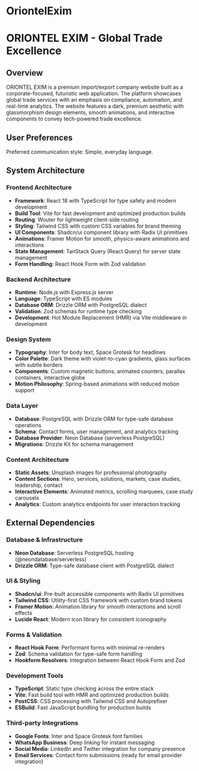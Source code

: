 ﻿# OriontelExim

# ORIONTEL EXIM - Global Trade Excellence

## Overview

ORIONTEL EXIM is a premium import/export company website built as a corporate-focused, futuristic web application. The platform showcases global trade services with an emphasis on compliance, automation, and real-time analytics. The website features a dark, premium aesthetic with glassmorphism design elements, smooth animations, and interactive components to convey tech-powered trade excellence.

## User Preferences

Preferred communication style: Simple, everyday language.

## System Architecture

### Frontend Architecture
- **Framework**: React 18 with TypeScript for type safety and modern development
- **Build Tool**: Vite for fast development and optimized production builds
- **Routing**: Wouter for lightweight client-side routing
- **Styling**: Tailwind CSS with custom CSS variables for brand theming
- **UI Components**: Shadcn/ui component library with Radix UI primitives
- **Animations**: Framer Motion for smooth, physics-aware animations and interactions
- **State Management**: TanStack Query (React Query) for server state management
- **Form Handling**: React Hook Form with Zod validation

### Backend Architecture
- **Runtime**: Node.js with Express.js server
- **Language**: TypeScript with ES modules
- **Database ORM**: Drizzle ORM with PostgreSQL dialect
- **Validation**: Zod schemas for runtime type checking
- **Development**: Hot Module Replacement (HMR) via Vite middleware in development

### Design System
- **Typography**: Inter for body text, Space Grotesk for headlines
- **Color Palette**: Dark theme with violet-to-cyan gradients, glass surfaces with subtle borders
- **Components**: Custom magnetic buttons, animated counters, parallax containers, interactive globe
- **Motion Philosophy**: Spring-based animations with reduced motion support

### Data Layer
- **Database**: PostgreSQL with Drizzle ORM for type-safe database operations
- **Schema**: Contact forms, user management, and analytics tracking
- **Database Provider**: Neon Database (serverless PostgreSQL)
- **Migrations**: Drizzle Kit for schema management

### Content Architecture
- **Static Assets**: Unsplash images for professional photography
- **Content Sections**: Hero, services, solutions, markets, case studies, leadership, contact
- **Interactive Elements**: Animated metrics, scrolling marquees, case study carousels
- **Analytics**: Custom analytics endpoints for user interaction tracking

## External Dependencies

### Database & Infrastructure
- **Neon Database**: Serverless PostgreSQL hosting (@neondatabase/serverless)
- **Drizzle ORM**: Type-safe database client with PostgreSQL dialect

### UI & Styling
- **Shadcn/ui**: Pre-built accessible components with Radix UI primitives
- **Tailwind CSS**: Utility-first CSS framework with custom brand tokens
- **Framer Motion**: Animation library for smooth interactions and scroll effects
- **Lucide React**: Modern icon library for consistent iconography

### Forms & Validation
- **React Hook Form**: Performant forms with minimal re-renders
- **Zod**: Schema validation for type-safe form handling
- **Hookform Resolvers**: Integration between React Hook Form and Zod

### Development Tools
- **TypeScript**: Static type checking across the entire stack
- **Vite**: Fast build tool with HMR and optimized production builds
- **PostCSS**: CSS processing with Tailwind CSS and Autoprefixer
- **ESBuild**: Fast JavaScript bundling for production builds

### Third-party Integrations
- **Google Fonts**: Inter and Space Grotesk font families
- **WhatsApp Business**: Deep linking for instant messaging
- **Social Media**: LinkedIn and Twitter integration for company presence
- **Email Services**: Contact form submissions (ready for email provider integration)
